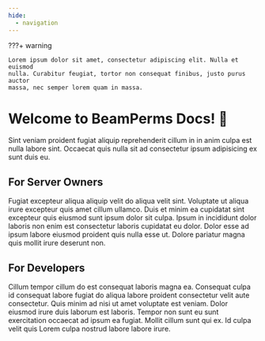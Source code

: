 ```yaml
---
hide:
  - navigation
---
```

???+ warning

    Lorem ipsum dolor sit amet, consectetur adipiscing elit. Nulla et euismod
    nulla. Curabitur feugiat, tortor non consequat finibus, justo purus auctor
    massa, nec semper lorem quam in massa.

# Welcome to **BeamPerms** Docs! :tada:

Sint veniam proident fugiat aliquip reprehenderit cillum in in anim culpa est nulla labore sint.
Occaecat quis nulla sit ad consectetur ipsum adipisicing ex sunt duis eu.

## For Server Owners

Fugiat excepteur aliqua aliquip velit do aliqua velit sint. Voluptate ut aliqua irure excepteur quis amet cillum ullamco. Duis et minim ea cupidatat sint excepteur quis eiusmod sunt ipsum dolor sit culpa. Ipsum in incididunt dolor laboris non enim est consectetur laboris cupidatat eu dolor. Dolor esse ad ipsum labore eiusmod proident quis nulla esse ut. Dolore pariatur magna quis mollit irure deserunt non.

## For Developers

Cillum tempor cillum do est consequat laboris magna ea. Consequat culpa id consequat labore fugiat do aliqua labore proident consectetur velit aute consectetur. Quis minim ad nisi ut amet voluptate est veniam. Dolor eiusmod irure duis laborum est laboris. Tempor non sunt eu sunt exercitation occaecat ad ipsum ea fugiat. Mollit cillum sunt qui ex. Id culpa velit quis Lorem culpa nostrud labore labore irure.